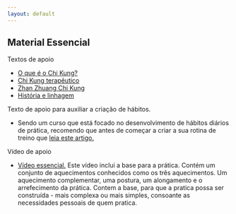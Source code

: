 ```yaml
---
layout: default
---
```

## Material Essencial

Textos de apoio

+ [O que é o Chi Kung?](/essencial/chikung.html)
+ [Chi Kung terapêutico](/essencial/ckterapeutico.html)
+ [Zhan Zhuang Chi Kung](/essencial/zhanzhuang.html)
+ [História e linhagem](http://chikung101.s3.amazonaws.com/semana2/linhagem.pdf)

Texto de apoio para auxiliar a criação de hábitos.

+ Sendo um curso que está focado no desenvolvimento de hábitos diários de prática, recomendo que antes de começar a criar a sua rotina de treino que [leia este artigo.](/essencial/habitos1.html)

Vídeo de apoio

+ [Vídeo essencial.](http://lourencoazevedo.com/video.html) Este vídeo inclui a base para a prática. Contém um conjunto de aquecimentos conhecidos como os três aquecimentos. Um aquecimento complementar, uma postura, um alongamento e o arrefecimento da prática. Contem a base, para que a pratica possa ser construída - mais complexa ou mais simples, consoante as necessidades pessoais de quem pratica. 

